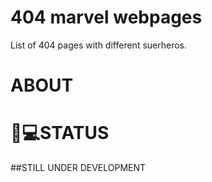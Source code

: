# 404 marvel webpages 

List of 404 pages with different suerheros.

# ABOUT

# 🔴💻STATUS
 ##STILL UNDER DEVELOPMENT
